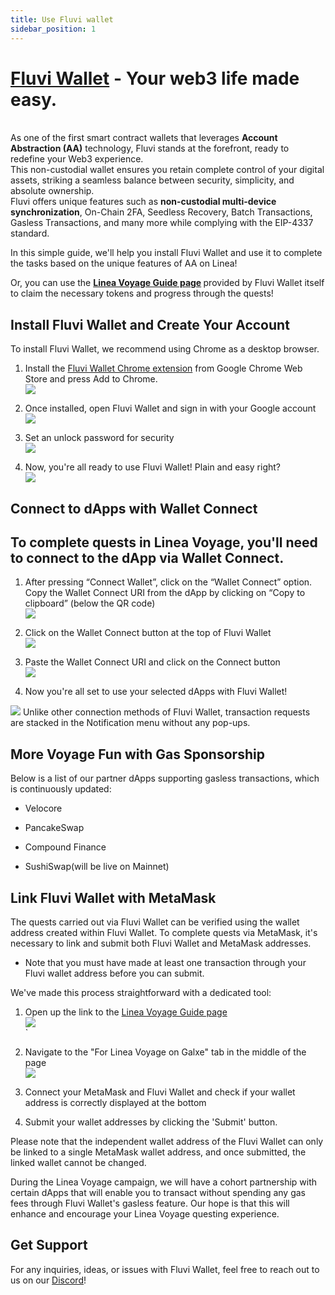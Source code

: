 ```yaml
---
title: Use Fluvi wallet
sidebar_position: 1
---
```

  
# [Fluvi Wallet](https://fluviwallet.xyz/) - Your web3 life made easy. 
</br>As one of the first smart contract wallets that leverages <b>Account Abstraction (AA)</b> technology, Fluvi stands at the forefront, ready to redefine your Web3 experience. </br>
This non-custodial wallet ensures you retain complete control of your digital assets, striking a seamless balance between security, simplicity, and absolute ownership.</br>
 Fluvi offers unique features such as <b>non-custodial multi-device synchronization</b>, On-Chain 2FA, Seedless Recovery, Batch Transactions, Gasless Transactions, and many more while complying with the EIP-4337 standard.

In this simple guide, we'll help you install Fluvi Wallet and use it to complete the tasks based on the unique features of AA on Linea!

Or, you can use the <b>[Linea Voyage Guide page](http://linea-quest.fluvi.io) </b>provided by Fluvi Wallet itself to claim the necessary tokens and progress through the quests!

## Install Fluvi Wallet and Create Your Account

To install Fluvi Wallet, we recommend using Chrome as a desktop browser.

1.  Install the [Fluvi Wallet Chrome extension](https://chrome.google.com/webstore/detail/fluvi-wallet/mmmjbcfofconkannjonfmjjajpllddbg) from Google Chrome Web Store and press Add to Chrome.  
    ![](../../assets/fluvi_wallet/image1.png)  
    
2.  Once installed, open Fluvi Wallet and sign in with your Google account  
    ![](../../assets/fluvi_wallet/image2.png)
    
3.  Set an unlock password for security  
    ![](../../assets/fluvi_wallet/image3.png)
    
4.  Now, you're all ready to use Fluvi Wallet! Plain and easy right?  
    ![](../../assets/fluvi_wallet/image4.png)
    

## Connect to dApps with Wallet Connect

## To complete quests in Linea Voyage, you'll need to connect to the dApp via Wallet Connect.

1.  After pressing “Connect Wallet”, click on the “Wallet Connect” option.  
    Copy the Wallet Connect URI from the dApp by clicking on “Copy to clipboard” (below the QR code)  
    ![](../../assets/fluvi_wallet/image5.png)  
      
    
2.  Click on the Wallet Connect button at the top of Fluvi Wallet  
    ![](../../assets/fluvi_wallet/image6.png)
    
3.  Paste the Wallet Connect URI and click on the Connect button  
    ![](../../assets/fluvi_wallet/image7.png)
    
4.  Now you're all set to use your selected dApps with Fluvi Wallet!
    

![](../../assets/fluvi_wallet/image8.png) 
Unlike other connection methods of Fluvi Wallet, transaction requests are stacked in the Notification menu without any pop-ups.

## More Voyage Fun with Gas Sponsorship

Below is a list of our partner dApps supporting gasless transactions, which is continuously updated:

-   Velocore
    
-   PancakeSwap
    
-   Compound Finance
    
-   SushiSwap(will be live on Mainnet)
    

## Link Fluvi Wallet with MetaMask

The quests carried out via Fluvi Wallet can be verified using the wallet address created within Fluvi Wallet. To complete quests via MetaMask, it's necessary to link and submit both Fluvi Wallet and MetaMask addresses.

* Note that you must have made at least one transaction through your Fluvi wallet address before you can submit.

We've made this process straightforward with a dedicated tool:

1.  Open up the link to the [Linea Voyage Guide page  
    ](http://linea-quest.fluvi.io)![](../../assets/fluvi_wallet/image9.png)  
    `
    
2.  Navigate to the "For Linea Voyage on Galxe" tab in the middle of the page  
    ![](../../assets/fluvi_wallet/image10.png)
    
3.  Connect your MetaMask and Fluvi Wallet and check if your wallet address is correctly displayed at the bottom
    
4.  Submit your wallet addresses by clicking the 'Submit' button.
    

Please note that the independent wallet address of the Fluvi Wallet can only be linked to a single MetaMask wallet address, and once submitted, the linked wallet cannot be changed.

  

During the Linea Voyage campaign, we will have a cohort partnership with certain dApps that will enable you to transact without spending any gas fees through Fluvi Wallet's gasless feature. Our hope is that this will enhance and encourage your Linea Voyage questing experience.

  

## Get Support[​](https://docs.linea.build/use-linea/explore/use-celer#get-support)

For any inquiries, ideas, or issues with Fluvi Wallet, feel free to reach out to us on our [Discord](https://discord.com/invite/TVdGd8R5rk)!
